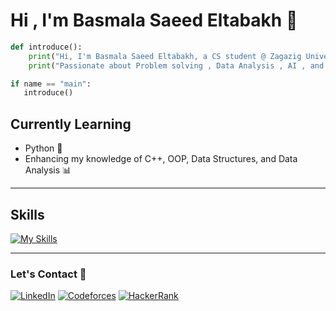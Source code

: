 #  Hi , I'm Basmala Saeed Eltabakh 👋


```python
def introduce():
    print("Hi, I'm Basmala Saeed Eltabakh, a CS student @ Zagazig University.")
    print("Passionate about Problem solving , Data Analysis , AI , and Machine Learning")

if name == "main":
   introduce()
```
##  Currently Learning
- Python 🐍
- Enhancing my knowledge of C++, OOP, Data Structures, and Data Analysis 📊
---

## Skills 
[![My Skills](https://skillicons.dev/icons?i=python,cpp,github&perline=3)](https://skillicons.dev)


---
### Let's Contact 🫶 
[![LinkedIn](https://img.shields.io/badge/LinkedIn-%230A66C2.svg?style=for-the-badge&logo=linkedin&logoColor=white)](https://www.linkedin.com/in/basmala-eltabakh-79897b288?) 
[![Codeforces](https://img.shields.io/badge/Codeforces-%231F8ACB.svg?style=for-the-badge&logo=codeforces&logoColor=white)](https://codeforces.com/profile/Basmallla1)  [![HackerRank](https://img.shields.io/badge/HackerRank-%232EC866.svg?style=for-the-badge&logo=hackerrank&logoColor=white)](https://www.hackerrank.com/profile/basmalaeltabakh1)
